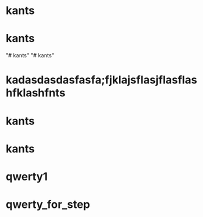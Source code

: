 # kants
# kants
"# kants" 
"# kants" 
# kadasdasdasfasfa;fjklajsflasjflasflashfklashfnts
# kants
# kants

# qwerty1

# qwerty_for_step

